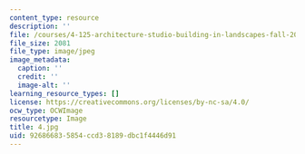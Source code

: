 ```yaml
---
content_type: resource
description: ''
file: /courses/4-125-architecture-studio-building-in-landscapes-fall-2002/926866835854ccd38189dbc1f4446d91_4.jpg
file_size: 2081
file_type: image/jpeg
image_metadata:
  caption: ''
  credit: ''
  image-alt: ''
learning_resource_types: []
license: https://creativecommons.org/licenses/by-nc-sa/4.0/
ocw_type: OCWImage
resourcetype: Image
title: 4.jpg
uid: 92686683-5854-ccd3-8189-dbc1f4446d91
---
```

